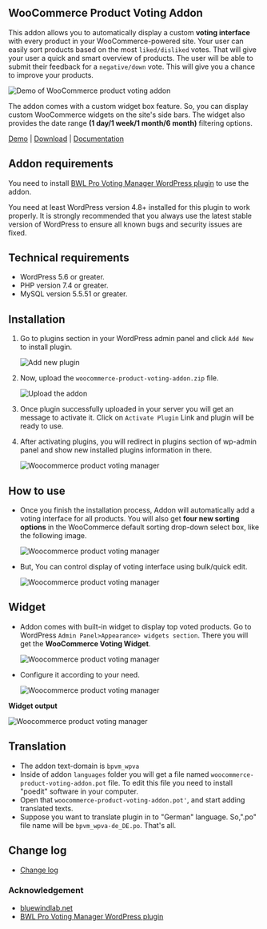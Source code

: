 ## WooCommerce Product Voting Addon

This addon allows you to automatically display a custom **voting interface** with every product in your WooCommerce-powered site. Your user can easily sort products based on the most `liked/disliked` votes. That will give your user a quick and smart overview of products. The user will be able to submit their feedback for a `negative/down` vote. This will give you a chance to improve your products.

![Demo of WooCommerce product voting addon](https://xenioushk.github.io/docs-plugins-addon/bpvm-addon/wpva/img/overview/1.jpg)

The addon comes with a custom widget box feature. So, you can display custom WooCommerce widgets on the site's side bars. The widget also provides the date range **(1 day/1 week/1 month/6 month)** filtering options.

[Demo](https://projects.bluewindlab.net/wpplugin/bpvm/) | [Download](https://bluewindlab.net/product/woocommerce-product-voting-addon/) | [Documentation](https://xenioushk.github.io/docs-plugins-addon/bpvm-addon/wpva/index.html)

## Addon requirements

You need to install [BWL Pro Voting Manager WordPress plugin](https://1.envato.market/bpvm-wp) to use the addon.

You need at least WordPress version 4.8+ installed for this plugin to work properly. It is strongly recommended that you always use the latest stable version of WordPress to ensure all known bugs and security issues are fixed.

## Technical requirements

- WordPress 5.6 or greater.
- PHP version 7.4 or greater.
- MySQL version 5.5.51 or greater.

## Installation

1. Go to plugins section in your WordPress admin panel and click `Add New` to install plugin.

   ![Add new plugin](https://xenioushk.github.io/docs-plugins-addon/bpvm-addon/wpva/img/installation/1.jpg)

2. Now, upload the `woocommerce-product-voting-addon.zip` file.

   ![Upload the addon](https://xenioushk.github.io/docs-plugins-addon/bpvm-addon/wpva/img/installation/2.jpg)

3. Once plugin successfully uploaded in your server you will get an message to activate it. Click on `Activate Plugin` Link and plugin will be ready to use.

4. After activating plugins, you will redirect in plugins section of wp-admin panel and show new installed plugins information in there.

   ![Woocommerce product voting manager](https://xenioushk.github.io/docs-plugins-addon/bpvm-addon/wpva/img/installation/3.jpg)

## How to use

- Once you finish the installation process, Addon will automatically add a voting interface for all products. You will also get **four new sorting options** in the WooCommerce default sorting drop-down select box, like the following image.

  ![Woocommerce product voting manager](https://xenioushk.github.io/docs-plugins-addon/bpvm-addon/wpva/img/operate/02_custom_product_filter.jpg)

- But, You can control display of voting interface using bulk/quick edit.

  ![Woocommerce product voting manager](https://xenioushk.github.io/docs-plugins-addon/bpvm-addon/wpva/img/operate/06_quick_bulk_edit.jpg)

## Widget

- Addon comes with built-in widget to display top voted products. Go to WordPress `Admin Panel>Appearance> widgets section`. There you will get the
  **WooCommerce Voting Widget**.

  ![Woocommerce product voting manager](https://xenioushk.github.io/docs-plugins-addon/bpvm-addon/wpva/img/operate/03_woo_vote_widget_1.jpg)

- Configure it according to your need.

  ![Woocommerce product voting manager](https://xenioushk.github.io/docs-plugins-addon/bpvm-addon/wpva/img/operate/04_woo_vote_widget_2.jpg)

**Widget output**

![Woocommerce product voting manager](https://xenioushk.github.io/docs-plugins-addon/bpvm-addon/wpva/img/operate/05_woo_vote_widget_3_result.jpg)

## Translation

- The addon text-domain is `bpvm_wpva`
- Inside of addon `languages` folder you will get a file named `woocommerce-product-voting-addon.pot` file. To edit this file you need to install "poedit" software in your computer.
- Open that `woocommerce-product-voting-addon.pot'`, and start adding translated texts.
- Suppose you want to translate plugin in to "German" language. So,".po" file name will be `bpvm_wpva-de_DE.po`. That's all.

## Change log

- [Change log](https://xenioushk.github.io/docs-plugins-addon/bpvm-addon/wpva/index.html#changelog)

### Acknowledgement

- [bluewindlab.net](https://bluewindlab.net)
- [BWL Pro Voting Manager WordPress plugin](https://1.envato.market/bpvm-wp)
